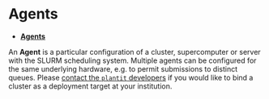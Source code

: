 # <i class="fas fa-server fa-1x fa-fw"></i> **Agents**

<!-- START doctoc generated TOC please keep comment here to allow auto update -->
<!-- DON'T EDIT THIS SECTION, INSTEAD RE-RUN doctoc TO UPDATE -->

- [<i class="fas fa-server fa-1x fa-fw"></i> **Agents**](#i-classfas-fa-server-fa-1x-fa-fwi-agents)

<!-- END doctoc generated TOC please keep comment here to allow auto update -->

An <i class="fas fa-server fa-1x fa-fw"></i> **Agent** is a particular configuration of a cluster, supercomputer or server with the SLURM scheduling system. Multiple agents can be configured for the same underlying hardware, e.g. to permit submissions to distinct queues. Please [contact the `plantit` developers](mailto:wbonelli@uga.edu) if you would like to bind a cluster as a deployment target at your institution.
